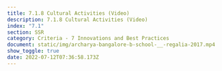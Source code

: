 ```yaml
---
title: 7.1.8 Cultural Activities (Video)
description: 7.1.8 Cultural Activities (Video)
index: "7.1"
section: SSR
category: Criteria - 7 Innovations and Best Practices
document: static/img/archarya-bangalore-b-school-__-regalia-2017.mp4
show_toggle: true
date: 2022-07-12T07:36:58.173Z
---
```

